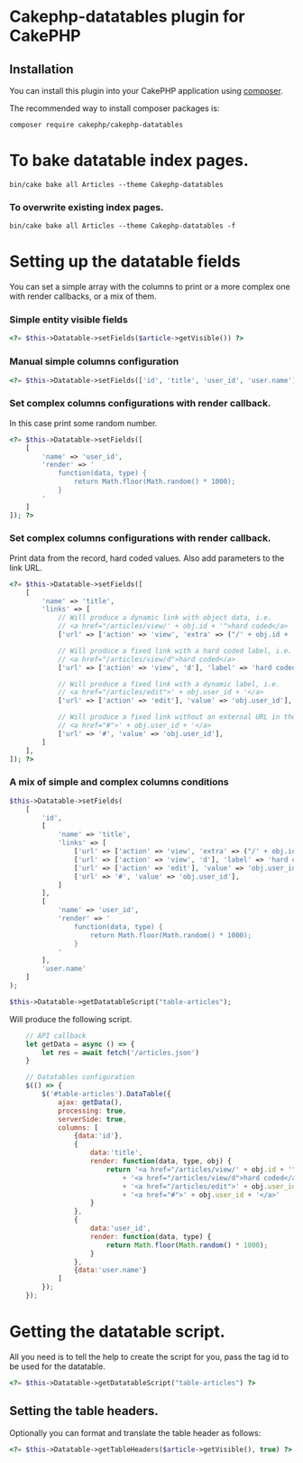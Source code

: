 # Cakephp-datatables plugin for CakePHP

## Installation

You can install this plugin into your CakePHP application using [composer](https://getcomposer.org).

The recommended way to install composer packages is:

```shell
composer require cakephp/cakephp-datatables
```

# To bake datatable index pages.
```shell
bin/cake bake all Articles --theme Cakephp-datatables
```

### To overwrite existing index pages.
```shell
bin/cake bake all Articles --theme Cakephp-datatables -f
```


# Setting up the datatable fields
You can set a simple array with the columns to print or a more complex one with render callbacks, or a mix of them.
### Simple entity visible fields
```php
<?= $this->Datatable->setFields($article->getVisible()) ?>
```

### Manual simple columns configuration
```php
<?= $this->Datatable->setFields(['id', 'title', 'user_id', 'user.name']); ?>
```

### Set complex columns configurations with render callback.
In this case print some random number.
```php
<?= $this->Datatable->setFields([
    [
        'name' => 'user_id',
        'render' => '
            function(data, type) {
                return Math.floor(Math.random() * 1000);
            }
        '
    ]
]); ?>
```

### Set complex columns configurations with render callback.
Print data from the record, hard coded values. Also add parameters to the link URL.
```php
<?= $this->Datatable->setFields([
    [
        'name' => 'title',
        'links' => [
            // Will produce a dynamic link with object data, i.e.
            // <a href="/articles/view/' + obj.id + '">hard coded</a>
            ['url' => ['action' => 'view', 'extra' => ("/' + obj.id + '")], 'label' => 'hard coded'],

            // Will produce a fixed link with a hard coded label, i.e.
            // <a href="/articles/view/d">hard coded</a>
            ['url' => ['action' => 'view', 'd'], 'label' => 'hard coded'],

            // Will produce a fixed link with a dynamic label, i.e.
            // <a href="/articles/edit">' + obj.user_id + '</a>
            ['url' => ['action' => 'edit'], 'value' => 'obj.user_id'],

            // Will produce a fixed link without an external URL in the href attribute, i.e.
            // <a href="#">' + obj.user_id + '</a>
            ['url' => '#', 'value' => 'obj.user_id'],
        ]
    ],
]); ?>
```

### A mix of simple and complex columns conditions
```php
$this->Datatable->setFields(
    [
        'id',
        [
            'name' => 'title',
            'links' => [
                ['url' => ['action' => 'view', 'extra' => ("/' + obj.id + '")], 'label' => 'hard coded'],
                ['url' => ['action' => 'view', 'd'], 'label' => 'hard coded'],
                ['url' => ['action' => 'edit'], 'value' => 'obj.user_id'],
                ['url' => '#', 'value' => 'obj.user_id'],
            ]
        ],
        [
            'name' => 'user_id',
            'render' => '
                function(data, type) {
                    return Math.floor(Math.random() * 1000);
                }
            '
        ],
        'user.name'
    ]
);

$this->Datatable->getDatatableScript("table-articles");
```

Will produce the following script.
```javascript
    // API callback
    let getData = async () => {
        let res = await fetch('/articles.json')
    }

    // Datatables configuration
    $(() => {
        $('#table-articles').DataTable({
            ajax: getData(),
            processing: true,
            serverSide: true,
            columns: [
                {data:'id'},
                {
                    data:'title',
                    render: function(data, type, obj) {
                        return '<a href="/articles/view/' + obj.id + '">hard coded</a>'
                            + '<a href="/articles/view/d">hard coded</a>'
                            + '<a href="/articles/edit">' + obj.user_id + '</a>'
                            + '<a href="#">' + obj.user_id + '</a>'
                    }
                },
                {
                    data:'user_id',
                    render: function(data, type) {
                        return Math.floor(Math.random() * 1000);
                    }
                },
                {data:'user.name'}
            ]
        });
    });
```


# Getting the datatable script.
All you need is to tell the help to create the script for you, pass the tag id to be used for
the datatable.
```php
<?= $this->Datatable->getDatatableScript("table-articles") ?>
```

## Setting the table headers.
Optionally you can format and translate the table header as follows:
```php
<?= $this->Datatable->getTableHeaders($article->getVisible(), true) ?>
```

